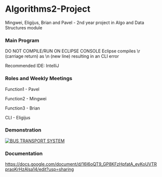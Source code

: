 # Algorithms2-Project

Mingwei, Eligijus, Brian and Pavel - 2nd year project in Algo and Data Structures module


### Main Program
 DO NOT COMPILE/RUN ON ECLIPSE CONSOLE
 Eclipse compiles \r (carriage return) as \n (new line) resulting in an CLI error
 
 Recommended IDE: IntelliJ

 ### Roles and Weekly Meetings
 Function1 - Pavel
 
 Function2 - Mingwei
 
 Function3 - Brian
 
 CLI - Eligijus
 
 ### Demonstration
 [![BUS TRANSPORT SYSTEM](https://img.youtube.com/vi/fUITyLo7-Jg/0.jpg)](https://www.youtube.com/watch?v=fUITyLo7-Jg)
 

 ### Documentation
 https://docs.google.com/document/d/16I6oQT9_GP8KFzHpfatA_eyKoUVTRpraoKrHzAlsa14/edit?usp=sharing
